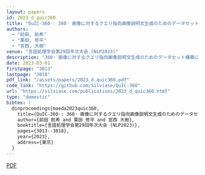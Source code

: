 ```yaml
---
layout: papers
id: 2023_d_quic360
title: "QuIC-360◦: 360◦ 画像に対するクエリ指向画像説明文生成のためのデータセット構築"
authors:
  - "前田, 航希"
  - "栗田, 修平"
  - "宮西, 大樹"
venue: "言語処理学会第29回年次大会 (NLP2023)"
description: "360◦ 画像に対するクエリ指向画像説明文生成のためのデータセット構築に関する研究"
date: 2023-03-01
firstpage: "3013"
lastpage: "3018"
pdf_link: "/assets/papers/2023_d_quic360.pdf"
code_link: "https://github.com/Silviase/QuIC-360"
url: "https://silviase.com/publications/2023_d_quic360.html"
type: "domestic"
bibtex: |
  @inproceedings{maeda2023quic360,
    title={QuIC-360◦: 360◦ 画像に対するクエリ指向画像説明文生成のためのデータセット構築},
    author={前田 航希 and 栗田 修平 and 宮西 大樹},
    booktitle={言語処理学会第29回年次大会 (NLP2023)},
    pages={3013--3018},
    year={2023},
    address={東京}
  }
---
```


[PDF](/assets/papers/2023_d_quic360.pdf)
